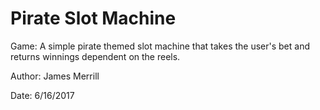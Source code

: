 # Pirate Slot Machine

Game: A simple pirate themed slot machine that takes the user's bet and returns winnings dependent on the reels.

Author: James Merrill

Date: 6/16/2017

